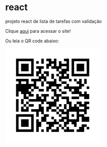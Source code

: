 # react
projeto react de lista de tarefas com validação

Clique <a href="https://react-nu-brown.vercel.app/">aqui</a> para acessar o site!

Ou leia o QR code abaixo:

<img src="frame.png" alt="Site react projeto lista de tarefas">

